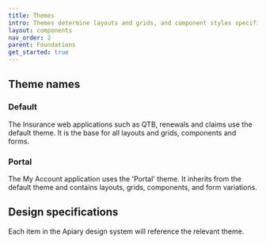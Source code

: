 ```yaml
---
title: Themes
intro: Themes determine layouts and grids, and component styles specific for an application.
layout: components
nav_order: 2
parent: Foundations
get_started: true
---
```


## Theme names

### Default

The Insurance web applications such as QTB, renewals and claims use the default theme. It is the base for all layouts and grids, components and forms.

### Portal

The My Account application uses the 'Portal' theme. It inherits from the default theme and contains layouts, grids, components, and form variations.

## Design specifications

Each item in the Apiary design system will reference the relevant theme.

